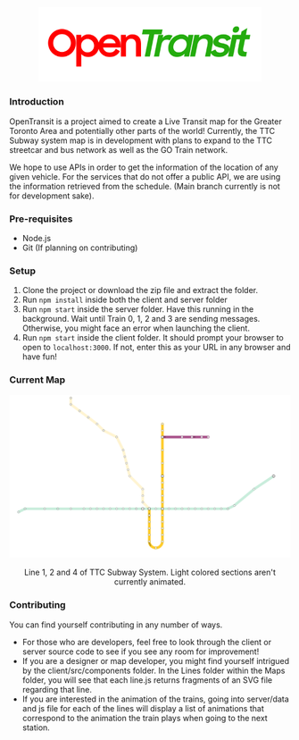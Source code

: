 <p align="center">
  <img width="400" src="res/logo.png" alt="Material Bread logo">
</p>

### Introduction
OpenTransit is a project aimed to create a Live Transit map for the Greater Toronto Area and potentially other parts of the world! Currently, the TTC Subway system map is in development with plans to expand to the TTC streetcar and bus network as well as the GO Train network.

We hope to use APIs in order to get the information of the location of any given vehicle. For the services that do not offer a public API, we are using the information retrieved from the schedule. (Main branch currently is not for development sake).

### Pre-requisites
- Node.js
- Git (If planning on contributing)

### Setup
1) Clone the project or download the zip file and extract the folder.
2) Run ```npm install``` inside both the client and server folder
3) Run ```npm start``` inside the server folder. Have this running in the background. Wait until Train 0, 1, 2 and 3 are sending messages. Otherwise, you might face an error when launching the client.
4) Run ```npm start``` inside the client folder. It should prompt your browser to open to ```localhost:3000```. If not, enter this as your URL in any browser and have fun!

### Current Map
<p align="center">
  <img width="600" src="res/current_map.png" alt="Material Bread logo">
  <p align="center">Line 1, 2 and 4 of TTC Subway System. Light colored sections aren't currently animated.</p>
</p>


### Contributing
You can find yourself contributing in any number of ways. 
- For those who are developers, feel free to look through the client or server source code to see if you see any room for improvement!
- If you are a designer or map developer, you might find yourself intrigued by the client/src/components folder. In the Lines folder within the Maps folder, you will see that each line.js returns fragments of an SVG file regarding that line.
- If you are interested in the animation of the trains, going into server/data and js file for each of the lines will display a list of animations that correspond to the animation the train plays when going to the next station.

